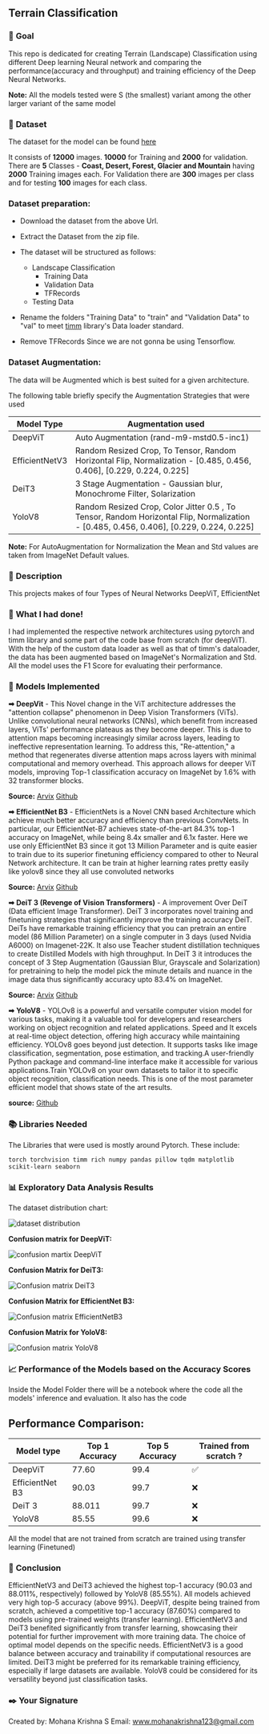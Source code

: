 ## **Terrain Classification**

### 🎯 **Goal**

This repo is dedicated for creating Terrain (Landscape) Classification using different Deep learning Neural network and comparing the performance(accuracy and throughput) and training efficiency of the Deep Neural Networks.

**Note:** All the models tested were S (the smallest) variant among the other larger variant of the same model

### 🧵 **Dataset**

The dataset for the model can be found [here](https://www.kaggle.com/datasets/utkarshsaxenadn/landscape-recognition-image-dataset-12k-images)

It consists of **12000** images. **10000** for Training and **2000** for validation. There are **5** Classes - **Coast, Desert, Forest, Glacier and Mountain** having **2000** Training images each. For Validation there are **300** images per class and for testing **100** images for each class.

### Dataset preparation:

 - Download the dataset from the above Url.

 - Extract  the Dataset from the zip file.

 - The dataset will be structured as follows:
    - Landscape Classification
      - Training Data
      - Validation Data
      - TFRecords
    - Testing Data


 - Rename the folders "Training Data" to "train" and "Validation Data" to "val" to meet [timm](https://github.com/huggingface/pytorch-image-models.git) library's Data loader standard.
 - Remove TFRecords Since we are not gonna be using Tensorflow.

### Dataset Augmentation:

The data will be Augmented which is best suited for a given architecture.

The following table briefly specify the Augmentation Strategies that were used

| Model Type | Augmentation used |
| ------------ | ----------------- |
| DeepViT    | Auto Augmentation (rand-m9-mstd0.5-inc1) |
| EfficientNetV3| Random Resized Crop, To Tensor, Random Horizontal Flip, Normalization - [0.485, 0.456, 0.406], [0.229, 0.224, 0.225] |
| DeiT3      | 3 Stage Augmentation - Gaussian blur, Monochrome Filter, Solarization |
| YoloV8     | Random Resized Crop, Color Jitter 0.5 , To Tensor, Random Horizontal Flip, Normalization - [0.485, 0.456, 0.406], [0.229, 0.224, 0.225] |

**Note:** For AutoAugmentation for Normalization the Mean and Std values are taken from ImageNet Default values.

### 🧾 **Description**

This projects makes of four Types of Neural Networks DeepViT, EfficientNet




### 🧮 **What I had done!**

I had implemented the respective network architectures using pytorch and timm library and some part of the code base from scratch (for deepViT). With the help of the custom data loader as well as that of timm's dataloader, the data has been augmented based on ImageNet's Normalization and Std. All the model uses the F1 Score for evaluating their performance.

### 🚀 **Models Implemented**

**➡** **DeepVit** - This Novel change in the  ViT architecture addresses the "attention collapse" phenomenon in Deep Vision Transformers (ViTs). Unlike convolutional neural networks (CNNs), which benefit from increased layers, ViTs' performance plateaus as they become deeper. This is due to attention maps becoming increasingly similar across layers, leading to ineffective representation learning. To address this, "Re-attention," a method that regenerates diverse attention maps across layers with minimal computational and memory overhead. This approach allows for deeper ViT models, improving Top-1 classification accuracy on ImageNet by 1.6% with 32 transformer blocks.

**Source:** [Arvix](https://arxiv.org/abs/2103.11886) [Github](https://github.com/zhoudaquan/dvit_repo.git)

**➡** **EfficientNet B3** - EfficientNets is a Novel CNN based Architecture which achieve much
better accuracy and efficiency than previous
ConvNets. In particular, our EfficientNet-B7
achieves state-of-the-art 84.3% top-1 accuracy
on ImageNet, while being 8.4x smaller and
6.1x faster. Here we use only EfficientNet B3 since it got 13 Million Parameter and is quite easier to train due to its superior finetuning efficiency compared to other to Neural Network architecture. It can be train at higher learning rates pretty easily like yolov8 since they all use convoluted networks

**Source:** [Arvix](https://arxiv.org/abs/1905.11946) [Github](https://github.com/huggingface/pytorch-image-models)

**➡** **DeiT 3 (Revenge of Vision Transformers)** - A improvement  Over DeiT (Data efficient Image Transformer). DeiT 3 incorporates novel training and finetuning strategies that significantly improve the training accuracy DeiT. DeiTs have remarkable training efficiency that  you can pretrain an entire model (86 Million Parameter) on a single computer in 3 days (used Nvidia A6000) on Imagenet-22K. It also use Teacher  student distillation techniques to create Distilled Models with high throughput. In DeiT 3 it introduces the concept of 3 Step Augmentation (Gaussian Blur, Grayscale and Solarization) for pretraining to help the model pick the minute details and nuance in the image data thus significantly accuracy upto 83.4% on ImageNet. 

**Source:** [Arvix](https://arxiv.org/abs/2204.07118) [Github](https://github.com/facebookresearch/deit/)

**➡** **YoloV8** - YOLOv8 is a powerful and versatile computer vision model for various tasks, making it a valuable tool for developers and researchers working on object recognition and related applications. Speed and It excels at real-time object detection, offering high accuracy while maintaining efficiency. YOLOv8 goes beyond just detection. It supports tasks like image classification, segmentation, pose estimation, and tracking.A user-friendly Python package and command-line interface make it accessible for various applications.Train YOLOv8 on your own datasets to tailor it to specific object recognition, classification needs. This is one of the most parameter efficient model that shows state of the art results.

**source:** [Github](https://github.com/ultralytics/ultralytics.git)

### 📚 **Libraries Needed**

The Libraries that were used is mostly around Pytorch. These include:

`torch torchvision timm rich numpy pandas pillow tqdm matplotlib scikit-learn seaborn`

### 📊 **Exploratory Data Analysis Results**

The dataset distribution chart:

![dataset distribution](./Images/dataset.png)

**Confusion matrix for DeepViT:**

![confusion martix DeepViT](./Images/deepvit-confusion-matrix)

**Confusion Matrix for DeiT3:**

![Confusion matrix DeiT3](./Images/Deit3-confusion-matrix.png)

**Confusion Matrix for EfficientNet B3:**

![Confusion matrix EfficientNetB3](./Images/efficientnet-b3-confusion-matrix.png)

**Confusion Matrix for YoloV8:**

![Confusion matrix YoloV8](./Images/yolo_confusion_matrix.png)

### 📈 **Performance of the Models based on the Accuracy Scores**

Inside the Model Folder there will be a notebook where the code all the models' inference and evaluation. It also has the code 

 ## Performance Comparison:
 | Model type | Top 1 Accuracy | Top 5 Accuracy | Trained from scratch ? |
 | ---------- | -------------- | -------------- | ---------------------- |
 | DeepViT    | 77.60          | 99.4           | ✅                     |
 | EfficientNet B3| 90.03       | 99.7           | ❌                     |
 | DeiT 3     | 88.011         | 99.7          | ❌                     |
 | YoloV8     | 85.55          | 99.6           | ❌                     |

 All the model that are not trained from scratch are trained using transfer learning (Finetuned)

### 📢 **Conclusion**

EfficientNetV3 and DeiT3 achieved the highest top-1 accuracy (90.03 and 88.011%, respectively) followed by YoloV8 (85.55%). All models achieved very high top-5 accuracy (above 99%).
DeepViT, despite being trained from scratch, achieved a competitive top-1 accuracy (87.60%) compared to models using pre-trained weights (transfer learning).
EfficientNetV3 and DeiT3 benefited significantly from transfer learning, showcasing their potential for further improvement with more training data.
The choice of optimal model depends on the specific needs. EfficientNetV3 is a good balance between accuracy and trainability if computational resources are limited. DeiT3 might be preferred for its remarkable training efficiency, especially if large datasets are available. YoloV8 could be considered for its versatility beyond just classification tasks.

### ✒️ **Your Signature**

Created by: Mohana Krishna S
Email: www.mohanakrishna123@gmail.com
